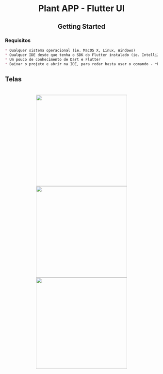 

<h1 align= "center"> Plant APP - Flutter UI</h1>
<p align= "Center">
 
 </p>

<h2 align= "center">Getting Started</h2>



### Requisitos

```markdown
* Qualquer sistema operacional (ie. MacOS X, Linux, Windows)
* Qualquer IDE desde que tenha o SDK do Flutter instalado (ie. IntelliJ, Android Studio, VSCode etc)
* Um pouco de conhecimento de Dart e Flutter
* Baixar o projeto e abrir na IDE, para rodar basta usar o comando - *Flutter Run*
```

## **Telas**

#


<p align="center">
<img src="https://user-images.githubusercontent.com/88169337/171186698-b2ea2735-6e73-43bd-926a-07881d3690eb.png" width="300">
<img src="https://user-images.githubusercontent.com/88169337/171186714-4bea94d1-12f5-42b9-bb03-704aee89a54e.png" width="300">
<img src="https://user-images.githubusercontent.com/88169337/171185471-04509de6-1e4b-4cfc-af15-5972da6b78c3.png" width="300">
</p>






